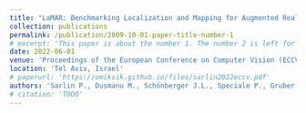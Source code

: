 ```yaml
---
title: "LaMAR: Benchmarking Localization and Mapping for Augmented Reality"
collection: publications
permalink: /publication/2009-10-01-paper-title-number-1
# excerpt: 'This paper is about the number 1. The number 2 is left for future work.'
date: 2022-06-01
venue: 'Proceedings of the European Conference on Computer Vision (ECCV)'
location: 'Tel Aviv, Israel'
# paperurl: 'https://omiksik.github.io/files/sarlin2022eccv.pdf'
authors: 'Sarlin P., Dusmanu M., Schönberger J.L., Speciale P., Gruber L., Larsson V., Miksik O. and Pollefeys M.'
# citation: 'TODO'
---
```

